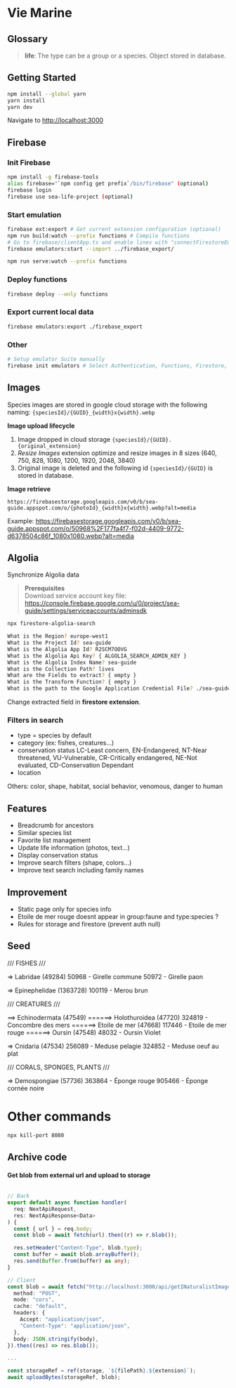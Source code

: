 # Vie Marine

## Glossary

> **life**: The type can be a group or a species. Object stored in database.

## Getting Started

```bash
npm install --global yarn
yarn install
yarn dev
```

Navigate to [http://localhost:3000](http://localhost:3000)

## Firebase

### Init Firebase

```bash
npm install -g firebase-tools
alias firebase="`npm config get prefix`/bin/firebase" (optional)
firebase login
firebase use sea-life-project (optional)
```

### Start emulation

```bash
firebase ext:export # Get current extension configuration (optional)
npm run build:watch --prefix functions # Compile functions
# Go to firebase/clientApp.ts and enable lines with "connectFirestoreEmulator" and "connectStorageEmulator"
firebase emulators:start --import ../firebase_export/

npm run serve:watch --prefix functions
```

### Deploy functions

```bash
firebase deploy --only functions
```

### Export current local data

```bash
firebase emulators:export ./firebase_export
```

### Other

```bash
# Setup emulator Suite manually
firebase init emulators # Select Authentication, Functions, Firestore, Storage
```

## Images

Species images are stored in google cloud storage with the following naming:
`{speciesId}/{GUID}_{width}x{width}.webp`

**Image upload lifecycle**

1. Image dropped in cloud storage `{speciesId}/{GUID}.{original_extension}`
2. _Resize Images_ extension optimize and resize images in 8 sizes (640, 750, 828, 1080, 1200, 1920, 2048, 3840)
3. Original image is deleted and the following id `{speciesId}/{GUID}` is stored in database.

**Image retrieve**

`https://firebasestorage.googleapis.com/v0/b/sea-guide.appspot.com/o/{photoId}_{width}x{width}.webp?alt=media`

Example: https://firebasestorage.googleapis.com/v0/b/sea-guide.appspot.com/o/50968%2F177fa4f7-f02d-4409-9772-d6378504c86f_1080x1080.webp?alt=media

## Algolia

Synchronize Algolia data

> **Prerequisites** <br>
> Download service account key file: https://console.firebase.google.com/u/0/project/sea-guide/settings/serviceaccounts/adminsdk

```bash
npx firestore-algolia-search

What is the Region? europe-west1
What is the Project Id? sea-guide
What is the Algolia App Id? R2SCM7OOVG
What is the Algolia Api Key? { ALGOLIA_SEARCH_ADMIN_KEY }
What is the Algolia Index Name? sea-guide
What is the Collection Path? lives
What are the Fields to extract? { empty }
What is the Transform Function? { empty }
What is the path to the Google Application Credential File? ./sea-guide-firebase-adminsdk.json
```

Change extracted field in **firestore extension**.

### Filters in search

- type = species by default
- category (ex: fishes, creatures...)
- conservation status
  LC-Least concern, EN-Endangered, NT-Near threatened, VU-Vulnerable, CR-Critically endangered, NE-Not evaluated, CD-Conservation Dependant
- location

Others: color, shape, habitat, social behavior, venomous, danger to human

## Features

- Breadcrumb for ancestors
- Similar species list
- Favorite list management
- Update life information (photos, text...)
- Display conservation status
- Improve search filters (shape, colors...)
- Improve text search including family names

## Improvement

- Static page only for species info
- Etoile de mer rouge doesnt appear in group:faune and type:species ?
- Rules for storage and firestore (prevent auth null)

## Seed

/// FISHES ///

=> Labridae (49284)
50968 - Girelle commune
50972 - Girelle paon

=> Epinephelidae (1363728)
100119 - Merou brun

/// CREATURES ///

==> Echinodermata (47549)
======> Holothuroidea (47720)
324819 - Concombre des mers
======> Etoile de mer (47668)
117446 - Etoile de mer rouge
======> Oursin (47548)
48032 - Oursin Violet

=> Cnidaria (47534)
256089 - Meduse pelagie
324852 - Meduse oeuf au plat

/// CORALS, SPONGES, PLANTS ///

=> Demospongiae (57736)
363864 - Éponge rouge
905466 - Éponge cornée noire

# Other commands

```bash
npx kill-port 8080
```

## Archive code

#### Get blob from external url and upload to storage

```ts

// Back
export default async function handler(
  req: NextApiRequest,
  res: NextApiResponse<Data>
) {
  const { url } = req.body;
  const blob = await fetch(url).then((r) => r.blob());

  res.setHeader("Content-Type", blob.type);
  const buffer = await blob.arrayBuffer();
  res.send(Buffer.from(buffer) as any);
}

// Client
const blob = await fetch("http://localhost:3000/api/getINaturalistImage", {
  method: "POST",
  mode: "cors",
  cache: "default",
  headers: {
    Accept: "application/json",
    "Content-Type": "application/json",
  },
  body: JSON.stringify(body),
}).then((res) => res.blob());

...

const storageRef = ref(storage, `${filePath}.${extension}`);
await uploadBytes(storageRef, blob);
```
